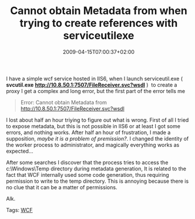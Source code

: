 ﻿---
title: "Cannot obtain Metadata from when trying to create references with serviceutilexe"
description: ""
date: 2009-04-15T07:00:37+02:00
draft: false
tags: [NET framework,General]
categories: [NET framework,General]
---
I have a simple wcf service hosted in IIS6, when I launch serviceutil.exe ( **svcutil.exe**  **http://10.8.50.1:7507/FileReceiver.svc?wsdl** )  to create a proxy I get a complex and long error, but the first part of the error tells me

> Error: Cannot obtain Metadata from http://10.8.50.1:7507/FileReceiver.svc?wsdl

I lost about half an hour triying to figure out what is wrong. First of all I tried to expose metadata, but this is not possible in IIS6 or at least I got some errors, and nothing works. After half an hour of frustration, I made a supposition, *maybe it is a problem of premission?*. I changed the identity of the worker process to administrator, and magically everything works as expected...

After some searches I discover that the process tries to access the c:\Windows\Temp directory during metadata generation, It is related to the fact that WCF internally used some code generation, thus requiring permission to write to the temp directory. This is annoying because there is no clue that it can be a matter of permissions.

Alk.

Tags: [WCF](http://technorati.com/tag/WCF)
